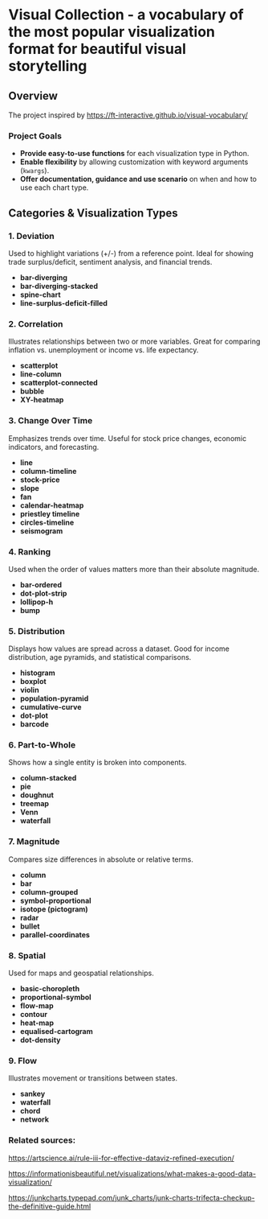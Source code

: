 # Visual Collection - a vocabulary of the most popular visualization format for beautiful visual storytelling

## Overview

The project inspired by https://ft-interactive.github.io/visual-vocabulary/

### Project Goals
- **Provide easy-to-use functions** for each visualization type in Python.
- **Enable flexibility** by allowing customization with keyword arguments (`kwargs`).
- **Offer documentation, guidance and use scenario** on when and how to use each chart type.

## Categories & Visualization Types
### 1. **Deviation**
Used to highlight variations (+/-) from a reference point. Ideal for showing trade surplus/deficit, sentiment analysis, and financial trends.
- **bar-diverging**
- **bar-diverging-stacked**
- **spine-chart**
- **line-surplus-deficit-filled**

### 2. **Correlation**
Illustrates relationships between two or more variables. Great for comparing inflation vs. unemployment or income vs. life expectancy.
- **scatterplot**
- **line-column**
- **scatterplot-connected**
- **bubble**
- **XY-heatmap**

### 3. **Change Over Time**
Emphasizes trends over time. Useful for stock price changes, economic indicators, and forecasting.
- **line**
- **column-timeline**
- **stock-price**
- **slope**
- **fan**
- **calendar-heatmap**
- **priestley timeline**
- **circles-timeline**
- **seismogram**

### 4. **Ranking**
Used when the order of values matters more than their absolute magnitude.
- **bar-ordered**
- **dot-plot-strip**
- **lollipop-h**
- **bump**

### 5. **Distribution**
Displays how values are spread across a dataset. Good for income distribution, age pyramids, and statistical comparisons.
- **histogram**
- **boxplot**
- **violin**
- **population-pyramid**
- **cumulative-curve**
- **dot-plot**
- **barcode**

### 6. **Part-to-Whole**
Shows how a single entity is broken into components.
- **column-stacked**
- **pie**
- **doughnut**
- **treemap**
- **Venn**
- **waterfall**

### 7. **Magnitude**
Compares size differences in absolute or relative terms.
- **column**
- **bar**
- **column-grouped**
- **symbol-proportional**
- **isotope (pictogram)**
- **radar**
- **bullet**
- **parallel-coordinates**

### 8. **Spatial**
Used for maps and geospatial relationships.
- **basic-choropleth**
- **proportional-symbol**
- **flow-map**
- **contour**
- **heat-map**
- **equalised-cartogram**
- **dot-density**

### 9. **Flow**
Illustrates movement or transitions between states.
- **sankey**
- **waterfall**
- **chord**
- **network**

### Related sources:

https://artscience.ai/rule-iii-for-effective-dataviz-refined-execution/

https://informationisbeautiful.net/visualizations/what-makes-a-good-data-visualization/

https://junkcharts.typepad.com/junk_charts/junk-charts-trifecta-checkup-the-definitive-guide.html

